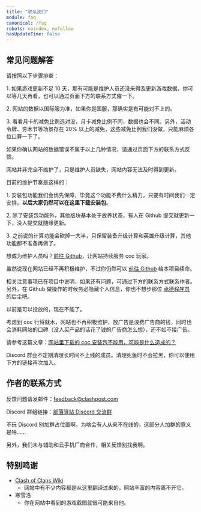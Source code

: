 ```yaml
---
title: "联系我们"
module: faq
canonical: /faq
robots: noindex, nofollow
hasUpdateTime: false
---
```


## 常见问题解答

<Panel title="网站的数据为什么跟游戏内对不上？">
    <p>请按照以下步骤排查：</p>
    <p>1. 如果游戏更新不足 10 天，那有可能是维护人员还没来得及更新游戏数据，你可以等几天再看，也可以通过页面下方的联系方式催一下。</p>
    <p>2. 网站的数据以国际服为准，如果你是国服，那确实是有可能对不上的。</p>
    <p>3. 看看月卡的减免比例选对没，月卡减免比例不同，数据也会不同。另外，活动令牌、夯木节等场景存在 20% 以上的减免，这些减免比例我们没做，只能麻烦各位口算一下了。</p>
    <p>如果你确认网站的数据错误不属于以上几种情况，请通过页面下方的联系方式反馈。</p>
</Panel>
<Panel title="网站不维护了吗？我还可以在这里下载安装包吗？">
    <p>网站并非完全不维护了，只是维护人员缺失，网站内容无法及时得到更新。</p>
    <p>目前的维护节奏是这样的：</p>
    <p>1. 安装包功能我们会优先保障，毕竟这个功能不费什么精力，只要有时间我们一定安排。<strong>以后大家仍然可以在这里下载安装包</strong>。</p>
    <p>2. 除了安装包功能外，其他版块基本处于放养状态，有人在 Github 提交就更新一下，没人提交就随缘更新。</p>
    <p>3. 之前说的计算功能会砍掉一大半，只保留装备升级计算和英雄升级计算，其他功能都不准备再做了。</p>
    <p>想成为维护人员吗？<a href="https://github.com/lemonicy/clashpost" target="_blank" rel="nofollow noreferrer">前往 Github</a>，让网站持续服务 coc 玩家。</p>
</Panel>
<Panel title="网站的开源地址在哪里？">
    <p>虽然说现在网站已经不再积极维护，不过你仍然可以 <a href="https://github.com/lemonicy/clashpost" target="_blank" rel="nofollow noreferrer">前往 Github</a> 给本项目续命。</p>
    <p>相关注意事项已在项目中说明，如果还有问题，可通过下方的联系方式联系作者。另外，在 Github 做操作的时候务必隐藏个人信息，你也不想步那位
        <a href="https://www.sohu.com/a/724375120_121333743" target="_blank" rel="nofollow noreferrer">承德程序员</a> 的后尘吧。</p>
</Panel>
<Panel title="这个网站能投放广告吗？">
    <p>以前是可以投放的，现在不能了。</p>
    <p>考虑到 coc 行将就木，网站也不再积极维护，放广告是浪费广告商的钱，同时也会消耗网站的口碑（没人买产品的话花了钱的广告商怎么想），还不如不接广告。</p>
</Panel>
<Panel title="网站下载的安装包不能用怎么办？">
    <p>请参考这篇文章：<a href="/p/6903" target="_blank" rel="nofollow noreferrer">网站里下载的 coc 安装包不能用，可能是什么造成的？</a></p>
</Panel>
<Panel title="Discord 群为什么把我踢了？">
    Discord 群会不定期清理长时间不上线的成员。清理死鱼时不会拉黑，你可以使用下方的链接再次加入。
</Panel>

## 作者的联系方式

反馈问题请发邮件：[feedback@clashpost.com](mailto:feedback@clashpost.com)

Discord 群组链接：[部落驿站 Discord 交流群](https://discord.gg/dKn9WQjfdj)

不玩 Discord 别加群占位置啊，为啥会有人从来不在线的，这部分人加群的意义是啥……

另外，我们未与辅助和云手机厂商合作，相关反馈别找我啊。

## 特别鸣谢

- [Clash of Clans Wiki](https://clashofclans.fandom.com/wiki/Clash_of_Clans_Wiki)
    - 网站中有不少内容都是从这里翻译过来的，网站丰富的内容离不开它。
- 寒雪洛
    - 你在网站中看到的游戏截图就很可能来自他。